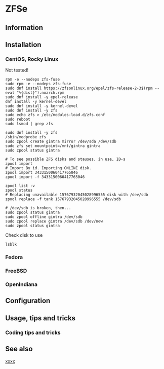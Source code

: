# ZFSe

## Information

## Installation

### CentOS, Rocky Linux

Not tested!

```
rpm -e --nodeps zfs-fuse
sudo rpm -e --nodeps zfs-fuse
sudo dnf install https://zfsonlinux.org/epel/zfs-release-2-3$(rpm --eval "%{dist}").noarch.rpm
sudo dnf install -y epel-release
dnf install -y kernel-devel
sudo dnf install -y kernel-devel
sudo dnf install -y zfs
sudo echo zfs > /etc/modules-load.d/zfs.conf
sudo reboot
sudo lsmod | grep zfs

sudo dnf install -y zfs
/sbin/modprobe zfs
sudo zpool create gintra mirror /dev/sda /dev/sdb
sudo zfs set mountpoint=/mnt/gintra gintra
sudo zpool status gintra

# To see possible ZFS disks and stauses, in use, ID-s
zpool import
# Import By id. Importing ONLINE disk.
zpool import 3433150060417765046
zpool import -f 3433150060417765046

zpool list -v
zpool status
# Replacing unavailable 15767932045028996555 disk with /dev/sdb
zpool replace -f tank 15767932045028996555 /dev/sdb

# /dev/sdb is broken, then...
sudo zpool status gintra
sudo zpool offline gintra /dev/sdb
sudo zpool replace gintra /dev/sdb /dev/new
sudo zpool status gintra
```

Check disk to use


```
lsblk
```

### Fedora

### FreeBSD

### OpenIndiana

## Configuration

## Usage, tips and tricks

### Coding tips and tricks

## See also

[xxxx](http://yyyyy)

